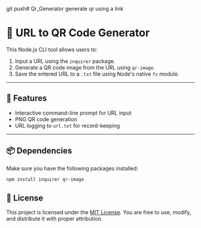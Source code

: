 git push# Qr_Generator
generate qr using a link

# 🔗 URL to QR Code Generator

This Node.js CLI tool allows users to:

1. Input a URL using the `inquirer` package.
2. Generate a QR code image from the URL using `qr-image`.
3. Save the entered URL to a `.txt` file using Node's native `fs` module.

---

## 🚀 Features

- Interactive command-line prompt for URL input
- PNG QR code generation
- URL logging to `url.txt` for record-keeping

---

## 📦 Dependencies

Make sure you have the following packages installed:

```bash
npm install inquirer qr-image
```

## 📜 License

This project is licensed under the [MIT License](LICENSE). You are free to use, modify, and distribute it with proper attribution.
